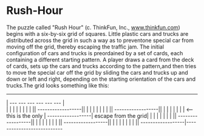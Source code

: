 # Rush-Hour
The puzzle called "Rush Hour" (c. ThinkFun, Inc., www.thinkfun.com) begins with a six-by-six grid of squares.  Little plastic cars and trucks are distributed across the grid in such a way as to preventone special car from moving off the grid, thereby escaping the traffic jam.  The initial configuration of cars and trucks is preordained by a set of cards, each containing a different starting pattern.  A player draws a card from the deck of cards, sets up the cars and trucks according to the pattern,and then tries to move the special car off the grid by sliding the cars and trucks up and down or left and right, depending on the starting orientation of the cars and trucks.The grid looks something like this:  

---------------------------  
|  ---  ---  ---  ---  ---  ---  |  
| |   |   |   |   |   |   | ||  ------------------|| |   |   |   |   |   |   | ||  ------------------|| |   |   |   |   |   |   |    <--this is the only |  ------------------|      escape from the grid| |   |  |   |   |   |   | ||  ------------------|| |   |   |   |   |   |   | ||  ------------------|| |   |   |   |   |   |   | ||  ------------------|---------------------------

